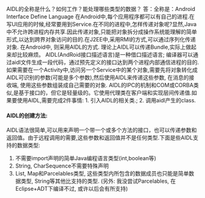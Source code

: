 AIDL的全称是什么？如何工作？能处理哪些类型的数据？
答：全称是：Android Interface Define Language
在Android中,每个应用程序都可以有自己的进程.在写UI应用的时候,经常要用到Service.在不同的进程中,怎样传递对象呢?显然,Java中不允许跨进程内存共享.因此传递对象,只能把对象拆分成操作系统能理解的简单形式,以达到跨界对象访问的目的.在J2EE中,采用RMI的方式,可以通过序列化传递对象. 在Android中, 则采用AIDL的方式. 理论上AIDL可以传递Bundle,实际上做起来却比较麻烦。
AIDL(AndRoid接口描述语言)是一种借口描述语言; 编译器可以通过aidl文件生成一段代码，通过预先定义的接口达到两个进程内部通信进程的目的. 如果需要在一个Activity中,访问另一个Service中的某个对象,需要先将对象转化成AIDL可识别的参数(可能是多个参数),然后使用AIDL来传递这些参数, 在消息的接收端, 使用这些参数组装成自己需要的对象.
AIDL的IPC的机制和COM或CORBA类似,是基于接口的，但它是轻量级的。它使用代理类在客户端和实现层间传递值.如果要使用AIDL,需要完成2件事情: 1. 引入AIDL的相关类.; 2. 调用aidl产生的class.
#### AIDL的创建方法:
AIDL语法很简单,可以用来声明一个带一个或多个方法的接口，也可以传递参数和返回值。由于远程调用的需要,这些参数和返回值并不是任何类型.下面是些AIDL支持的数据类型:
1. 不需要import声明的简单Java编程语言类型(int,boolean等)
2. String, CharSequence不需要特殊声明
3. List, Map和Parcelables类型, 这些类型内所包含的数据成员也只能是简单数据类型, String等其他比支持的类型.
(另外: 我没尝试Parcelables, 在Eclipse+ADT下编译不过, 或许以后会有所支持)
